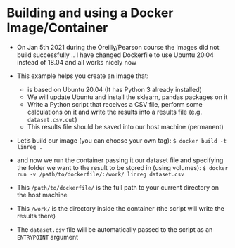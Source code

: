 # Building and using a Docker Image/Container

* On Jan 5th 2021 during the Oreilly/Pearson course the images did not build successfully .. I have changed Dockerfile to use Ubuntu 20.04 instead of 18.04 and all works nicely now
* This example helps you create an image that:
    * is based on Ubuntu 20.04 (It has Python 3 already installed)
    * We will update Ubuntu and install the sklearn, pandas packages on it
    * Write a Python script that receives a CSV file, perform some calculations on it and write the results into a results file (e.g. `dataset.csv.out`)
    * This results file should be saved into our host machine (permanent)


* Let’s build our image (you can choose your own tag):
`$ docker build -t linreg .`


* and now we run the container passing it our dataset file and specifying the folder we want to the result to be stored in (using volumes):
`$ docker run -v /path/to/dockerfile/:/work/ linreg dataset.csv `

* This `/path/to/dockerfile/` is the full path to your current directory on the host machine

* This `/work/` is the directory inside the container (the script will write the results there)

* The `dataset.csv` file will be automatically passed to the script as an `ENTRYPOINT` argument
